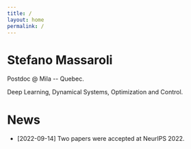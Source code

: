 ```yaml
---
title: /
layout: home
permalink: /
---
```

# Stefano Massaroli

Postdoc @ Mila -- Quebec. 

Deep Learning, Dynamical Systems, Optimization and Control.

# News

- [2022-09-14] Two papers were accepted at NeurIPS 2022. 


